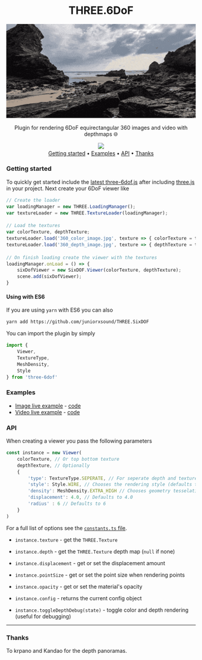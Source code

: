 <div align="center">
<h1>THREE.6DoF</h1>
<img href="https://juniorxsound.github.io/THREE.SixDOF/examples/image.html" src="./docs/cover.gif" /><br/>
<p>Plugin for rendering 6DoF equirectangular 360 images and video with depthmaps 🌐</p>
<img src="https://github.com/juniorxsound/THREE.SixDOF/workflows/CI/badge.svg" /><br/>
<a href="#getting-started">Getting started</a> •
<a href="#examples">Examples</a> •
<a href="#api">API</a> •
<a href="#thanks">Thanks</a>
</div>

### Getting started
To quickly get started include the [latest three-6dof.js](https://github.com/juniorxsound/THREE.SixDOF/blob/master/dist/three-6dof.js) after including [three.js](https://threejs.org/docs/index.html#manual/en/introduction/Creating-a-scene) in your project. Next create your 6DoF viewer like

```js
// Create the loader
var loadingManager = new THREE.LoadingManager();
var textureLoader = new THREE.TextureLoader(loadingManager);

// Load the textures
var colorTexture, depthTexture;
textureLoader.load('360_color_image.jpg', texture => { colorTexture = texture });
textureLoader.load('360_depth_image.jpg', texture => { depthTexture = texture });

// On finish loading create the viewer with the textures
loadingManager.onLoad = () => {
    sixDofViewer = new SixDOF.Viewer(colorTexture, depthTexture);
    scene.add(sixDofViewer);
}
```

#### Using with ES6
If you are using `yarn` with ES6 you can also
```sh
yarn add https://github.com/juniorxsound/THREE.SixDOF
```

You can import the plugin by simply
```js
import { 
    Viewer,
    TextureType,
    MeshDensity, 
    Style
} from 'three-6dof'
```

### Examples
- [Image live example](https://juniorxsound.github.io/THREE.SixDOF/examples/image.html) - [code](https://github.com/juniorxsound/THREE.SixDOF/tree/master/examples/image.html)
- [Video live example](https://juniorxsound.github.io/THREE.SixDOF/examples/video.html) - [code](https://github.com/juniorxsound/THREE.SixDOF/tree/master/examples/video.html)

### API
When creating a viewer you pass the following parameters
```js
const instance = new Viewer(
    colorTexture, // Or top bottom texture
    depthTexture, // Optionally
    {
        'type': TextureType.SEPERATE, // For seperate depth and texture (for single top bottom use TextureType.TOP_BOTTOM)
        'style': Style.WIRE, // Chooses the rendering style (defaults to Style.MESH)
        'density': MeshDensity.EXTRA_HIGH // Chooses geometry tesselation level
        'displacement': 4.0, // Defaults to 4.0
        'radius' : 6 // Defaults to 6
    }
)
```
For a full list of options see the [`constants.ts` file](https://github.com/juniorxsound/THREE.SixDOF/blob/master/src/components/constants.ts).

- `instance.texture` - get the `THREE.Texture`

- `instance.depth` - get the `THREE.Texture` depth map (`null` if none)

- `instance.displacement` - get or set the displacement amount

- `instance.pointSize` - get or set the point size when rendering points

- `instance.opacity` - get or set the material's opacity

- `instance.config` - returns the current config object

- `instance.toggleDepthDebug(state)` - toggle color and depth rendering (useful for debugging)

---

### Thanks
To krpano and Kandao for the depth panoramas.
